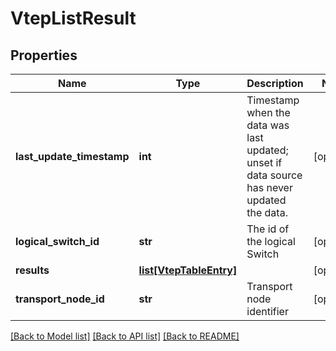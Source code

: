# VtepListResult

## Properties
Name | Type | Description | Notes
------------ | ------------- | ------------- | -------------
**last_update_timestamp** | **int** | Timestamp when the data was last updated; unset if data source has never updated the data. | [optional] 
**logical_switch_id** | **str** | The id of the logical Switch | [optional] 
**results** | [**list[VtepTableEntry]**](VtepTableEntry.md) |  | [optional] 
**transport_node_id** | **str** | Transport node identifier | [optional] 

[[Back to Model list]](../README.md#documentation-for-models) [[Back to API list]](../README.md#documentation-for-api-endpoints) [[Back to README]](../README.md)

